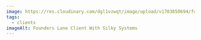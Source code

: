 ```yaml
---
image: https://res.cloudinary.com/dgl1vzwqt/image/upload/v1703850694/founderslanese1-300x180_mup31m.webp
tags:
  - clients
imageAlt: Founders Lane Client With Silky Systems
---
```

